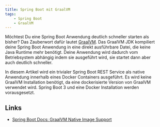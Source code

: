 ```yaml
---
title: Spring Boot mit GraalVM
tags:
    - Spring Boot
    - GraalVM
---
```


Möchtest Du eine Spring Boot Anwendung deutlich schneller starten als bisher? Das Zauberwort dafür lautet [GraalVM](https://www.graalvm.org/). Das GraalVM JDK kompiliert deine Spring Boot Anwendung in eine direkt ausführbare Datei, die keine Java Runtime mehr benötigt. Deine Anwendung wird dadurch vom Betriebsystem abhängig indem sie ausgeführt wird, sie startet dann aber auch deutlich schneller.

In diesem Artikel wird ein trivialer Spring Boot REST Service als native Anwendung innerhalb eines Docker Containers ausgeführt. Es wird keine GraalVM Installation benötigt, da eine dockerisierte Version von GraalVM verwendet wird. Spring Boot 3 und eine Docker Installation werden vorausgesetzt.

## Links
- [Spring Boot Docs: GraalVM Native Image Support](https://docs.spring.io/spring-boot/docs/current/reference/html/native-image.html)